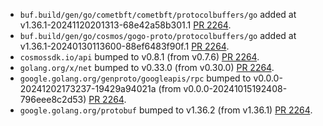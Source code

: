 * `buf.build/gen/go/cometbft/cometbft/protocolbuffers/go` added at v1.36.1-20241120201313-68e42a58b301.1 [PR 2264](https://github.com/provenance-io/provenance/pull/2264).
* `buf.build/gen/go/cosmos/gogo-proto/protocolbuffers/go` added at v1.36.1-20240130113600-88ef6483f90f.1 [PR 2264](https://github.com/provenance-io/provenance/pull/2264).
* `cosmossdk.io/api` bumped to v0.8.1 (from v0.7.6) [PR 2264](https://github.com/provenance-io/provenance/pull/2264).
* `golang.org/x/net` bumped to v0.33.0 (from v0.30.0) [PR 2264](https://github.com/provenance-io/provenance/pull/2264).
* `google.golang.org/genproto/googleapis/rpc` bumped to v0.0.0-20241202173237-19429a94021a (from v0.0.0-20241015192408-796eee8c2d53) [PR 2264](https://github.com/provenance-io/provenance/pull/2264).
* `google.golang.org/protobuf` bumped to v1.36.2 (from v1.36.1) [PR 2264](https://github.com/provenance-io/provenance/pull/2264).
